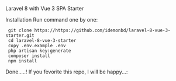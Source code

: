 Laravel 8 with Vue 3 SPA Starter

Installation
Run command one by one:

     git clone https://https://github.com/idemonbd/laravel-8-vue-3-starter.git
     cd laravel-8-vue-3-starter
     copy .env.example .env
     php artisan key:generate
     composer install
     npm install
Done.....!
If you fevorite this repo, I will be happy...:
